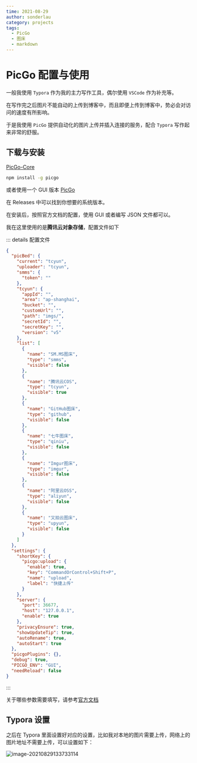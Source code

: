 ```yaml
---
time: 2021-08-29
author: sonderlau
category: projects
tags:
  - PicGo
  - 图床
  - markdown
---
```


# PicGo 配置与使用

一般我使用 `Typora` 作为我的主力写作工具，偶尔使用 `VSCode` 作为补充等。

在写作完之后图片不能自动的上传到博客中，而且即便上传到博客中，势必会对访问的速度有所影响。

于是我使用 `PicGo` 提供自动化的图片上传并插入连接的服务，配合 `Typora` 写作起来非常的舒服。

## 下载与安装

[PicGo-Core](https://github.com/PicGo/PicGo-Core)

```bash
npm install -g picgo
```

或者使用一个 GUI 版本
[PicGo](https://github.com/Molunerfinn/PicGo)

在 Releases 中可以找到你想要的系统版本。

在安装后，按照官方文档的配置，使用 GUI 或者编写 JSON 文件都可以。

我在这里使用的是**腾讯云对象存储**，配置文件如下

::: details 配置文件

```json
{
  "picBed": {
    "current": "tcyun",
    "uploader": "tcyun",
    "smms": {
      "token": ""
    },
    "tcyun": {
      "appId": "",
      "area": "ap-shanghai",
      "bucket": "",
      "customUrl": "",
      "path": "imgs/",
      "secretId": "",
      "secretKey": "",
      "version": "v5"
    },
    "list": [
      {
        "name": "SM.MS图床",
        "type": "smms",
        "visible": false
      },
      {
        "name": "腾讯云COS",
        "type": "tcyun",
        "visible": true
      },
      {
        "name": "GitHub图床",
        "type": "github",
        "visible": false
      },
      {
        "name": "七牛图床",
        "type": "qiniu",
        "visible": false
      },
      {
        "name": "Imgur图床",
        "type": "imgur",
        "visible": false
      },
      {
        "name": "阿里云OSS",
        "type": "aliyun",
        "visible": false
      },
      {
        "name": "又拍云图床",
        "type": "upyun",
        "visible": false
      }
    ]
  },
  "settings": {
    "shortKey": {
      "picgo:upload": {
        "enable": true,
        "key": "CommandOrControl+Shift+P",
        "name": "upload",
        "label": "快捷上传"
      }
    },
    "server": {
      "port": 36677,
      "host": "127.0.0.1",
      "enable": true
    },
    "privacyEnsure": true,
    "showUpdateTip": true,
    "autoRename": true,
    "autoStart": true
  },
  "picgoPlugins": {},
  "debug": true,
  "PICGO_ENV": "GUI",
  "needReload": false
}
```
:::

关于哪些参数需要填写，请参考[官方文档](https://picgo.github.io/PicGo-Doc/zh/guide/config.html#图床区)



## Typora 设置

之后在 Typora 里面设置好对应的设置，比如我对本地的图片需要上传，网络上的图片地址不需要上传，可以设置如下：

![image-20210829133733114](https://hzieecos-1300064754.cos.ap-shanghai.myqcloud.com/imgs/202108291337174.png)



